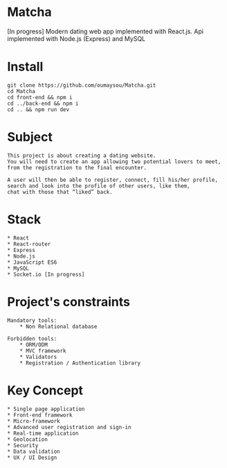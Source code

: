 # Matcha
[In progress] Modern dating web app implemented with React.js. Api implemented with Node.js (Express) and MySQL

# Install

```
git clone https://github.com/oumaysou/Matcha.git
cd Matcha
cd front-end && npm i
cd ../back-end && npm i
cd .. && npm run dev
```
# Subject

```
This project is about creating a dating website. 
You will need to create an app allowing two potential lovers to meet, 
from the registration to the final encounter.

A user will then be able to register, connect, fill his/her profile, 
search and look into the profile of other users, like them, 
chat with those that “liked” back.
```
# Stack
```
* React 
* React-router
* Express
* Node.js
* JavaScript ES6
* MySQL
* Socket.io [In progress]  
```

# Project's constraints
```
Mandatory tools: 
	* Non Relational database 

Forbidden tools:
	* ORM/ODM
	* MVC framework
	* Validators 
	* Registration / Authentication library 
```

# Key Concept
```
* Single page application
* Front-end framework
* Micro-framework 
* Advanced user registration and sign-in
* Real-time application
* Geolocation 
* Security
* Data validation
* UX / UI Design 
```
